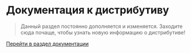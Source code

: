 # Документация к дистрибутиву

> Данный раздел постоянно дополняется и изменяется. Заходите сюда почаще, чтобы узнать новую информацию о дистрибутиве!

[Перейти в раздел документации](intro.md)
